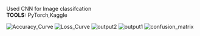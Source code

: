 Used CNN for Image classifcation<br>
<b>TOOLS:</b> PyTorch,Kaggle

![Accuracy_Curve](https://github.com/user-attachments/assets/735e2788-ea93-45d3-86cd-08b53b79f8b0)
![Loss_Curve](https://github.com/user-attachments/assets/a86b9fed-e488-44f0-97b7-e6573615d166)
![output2](https://github.com/user-attachments/assets/812c9ed8-491b-4d40-a884-08862ee31280)
![output1](https://github.com/user-attachments/assets/b14ff3cd-7da0-4cb4-973f-cd2a9a688461)
![confusion_matrix](https://github.com/user-attachments/assets/ac5864d1-ff89-4a88-b546-d6ba1eb3a2a4)
